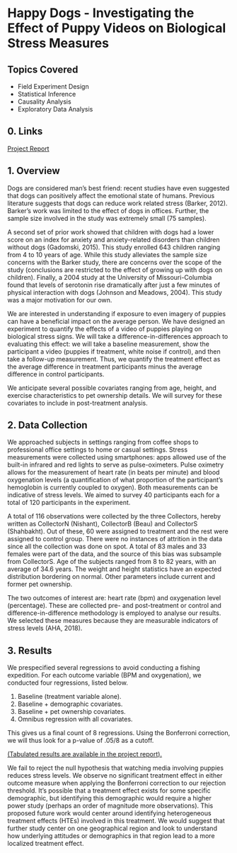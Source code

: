 # Happy Dogs - Investigating the Effect of Puppy Videos on Biological Stress Measures

## Topics Covered

- Field Experiment Design
- Statistical Inference
- Causality Analysis
- Exploratory Data Analysis
  
## 0. Links

[Project Report](https://github.com/shahbakhthamdani/Projects/blob/master/Data%20Science%20Projects/4.%20Causality%20Analysis%20of%20Stress-reducing%20videos/Stress%20versus%20Cute%20Dog%20Videos.pdf)

## 1. Overview

Dogs are considered man’s best friend: recent studies have even suggested that dogs can positively affect the emotional state of humans. Previous literature suggests that dogs can reduce work related stress (Barker,
2012). Barker’s work was limited to the effect of dogs in offices. Further, the sample size involved in the
study was extremely small (75 samples).

A second set of prior work showed that children with dogs had a lower score on an index for anxiety and
anxiety-related disorders than children without dogs (Gadomski, 2015). This study enrolled 643 children
ranging from 4 to 10 years of age. While this study alleviates the sample size concerns with the Barker study, there are concerns over the scope of the study (conclusions are restricted to the effect of growing up with dogs on children). Finally, a 2004 study at the University of Missouri-Columbia found that levels of serotonin rise dramatically after just a few minutes of physical interaction with dogs (Johnson and Meadows, 2004). This study was a major motivation for our own.

We are interested in understanding if exposure to even imagery of puppies can have a beneficial impact on
the average person. We have designed an experiment to quantify the effects of a video of puppies playing on
biological stress signs. We will take a difference-in-differences approach to evaluating this effect: we will take a baseline measurement, show the participant a video (puppies if treatment, white noise if control), and then take a follow-up measurement. Thus, we quantify the treatment effect as the average difference in treatment participants minus the average difference in control participants.

We anticipate several possible covariates ranging from age, height, and exercise characteristics to pet ownership details. We will survey for these covariates to include in post-treatment analysis.

## 2. Data Collection

We approached subjects in settings ranging from coffee shops to professional office settings to home or casual settings. Stress measurements were collected using smartphones: apps allowed use of the built-in infrared and red lights to serve as pulse-oximeters. Pulse oximetry allows for the measurement of heart rate (in beats per minute) and blood oxygenation levels (a quantification of what proportion of the participant’s hemoglobin is currently coupled to oxygen). Both measurements can be indicative of stress levels. We aimed to survey 40 participants each for a total of 120 participants in the experiment.

A total of 116 observations were collected by the three Collectors, hereby written as CollectorN (Nishant), CollectorB (Beau) and CollectorS (Shahbakht). Out of these, 60 were assigned to treatment and the rest were assigned to control group. There were no instances of attrition in the data since all the collection was done on spot. A total of 83 males and 33 females were part of the data, and the source of this bias was subsample from CollectorS. Age of the subjects ranged from 8 to 82 years, with an average of 34.6 years. The weight and height statistics have an expected distribution bordering on normal. Other parameters include current and former pet ownership.

The two outcomes of interest are: heart rate (bpm) and oxygenation level (percentage). These are collected
pre- and post-treatment or control and difference-in-difference methodology is employed to analyse our results. We selected these measures because they are measurable indicators of stress levels (AHA, 2018).

## 3. Results

We prespecified several regressions to avoid conducting a fishing expedition. For each outcome variable (BPM
and oxygenation), we conducted four regressions, listed below.

1. Baseline (treatment variable alone).
2. Baseline + demographic covariates.
3. Baseline + pet ownership covariates.
4. Omnibus regression with all covariates.

This gives us a final count of 8 regressions. Using the Bonferroni correction, we will thus look for a p-value of .05/8 as a cutoff.

[(Tabulated results are available in the project report).](https://github.com/shahbakhthamdani/Projects/blob/master/Data%20Science%20Projects/4.%20Causality%20Analysis%20of%20Stress-reducing%20videos/Stress%20versus%20Cute%20Dog%20Videos.pdf)

We fail to reject the null hypothesis that watching media involving puppies reduces stress
levels. We observe no significant treatment effect in either outcome measure when applying the Bonferroni
correction to our rejection threshold. It’s possible that a treatment effect exists for some specific demographic, but identifying this demographic would require a higher power study (perhaps an order of magnitude more observations). This proposed future work would center around identifying heterogeneous treatment effects (HTEs) involved in this treatment. We would suggest that further study center on one geographical region and look to understand how underlying attitudes or demographics in that region lead to a more localized treatment effect.
